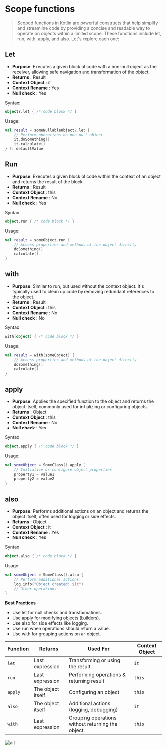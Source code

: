 # Scope functions 


>Scoped functions in Kotlin are powerful constructs that help simplify and streamline code by providing a concise and readable way to operate on objects within a limited scope. These functions include let, run, with, apply, and also. Let's explore each one:

## Let
- **Purpose**: Executes a given block of code with a non-null object as the receiver, allowing safe navigation and transformation of the object.
- **Returns** : Result
- **Context Object** : it
- **Context Rename** : Yes
- **Null check** : Yes


Syntax:
```kotlin
object?.let { /* code block */ }
```
Usage:
```kotlin
val result = someNullableObject?.let {
    // Perform operations on non-null object
    it.doSomething()
    it.calculate()
} ?: defaultValue

```

## Run
- **Purpose**: Executes a given block of code within the context of an object and returns the result of the block.
- **Returns** : Result
- **Context Object** : this
- **Context Rename** : No
- **Null check** : Yes
  
Syntax

```kotlin
object.run { /* code block */ }
```

Usage:
```kotlin
val result = someObject.run {
    // Access properties and methods of the object directly
    doSomething()
    calculate()
}
```

## with
- **Purpose**: Similar to run, but used without the context object. It's typically used to clean up code by removing redundant references to the object.
- **Returns** : Result
- **Context Object** : this
- **Context Rename** : No
- **Null check** : No

Syntax
```kotlin
with(object) { /* code block */ }
```

Usage:
```kotlin
val result = with(someObject) {
    // Access properties and methods of the object directly
    doSomething()
    calculate()
}

```

## apply
- **Purpose**: Applies the specified function to the object and returns the object itself, commonly used for initializing or configuring objects.
- **Returns** : Object
- **Context Object** : this
- **Context Rename** : No
- **Null check** : Yes

Syntax
```kotlin
object.apply { /* code block */ }
```

Usage:
```kotlin
val someObject = SomeClass().apply {
    // Initialize or configure object properties
    property1 = value1
    property2 = value2
}
```


## also
- **Purpose**: Performs additional actions on an object and returns the object itself, often used for logging or side effects.
- **Returns** : Object
- **Context Object** : it
- **Context Rename** : Yes
- **Null check** : Yes

Syntax
```kotlin
object.also { /* code block */ }
```

Usage:
```kotlin
val someObject = SomeClass().also {
    // Perform additional actions
    log.info("Object created: $it")
    // Other operations
}
```

**Best Practices**
- Use let for null checks and transformations.
- Use apply for modifying objects (builders).
- Use also for side effects like logging.
- Use run when operations should return a value.
- Use with for grouping actions on an object.


| Function | Returns           | Used For                                         | Context Object |
|----------|-------------------|--------------------------------------------------|----------------|
| `let`    | Last expression   | Transforming or using the result                 | `it`           |
| `run`    | Last expression   | Performing operations & returning result         | `this`         |
| `apply`  | The object itself | Configuring an object                            | `this`         |
| `also`   | The object itself | Additional actions (logging, debugging)          | `it`           |
| `with`   | Last expression   | Grouping operations without returning the object | `this`         |




![alt](https://i.ytimg.com/vi/6KL3B4NZauY/maxresdefault.jpg)